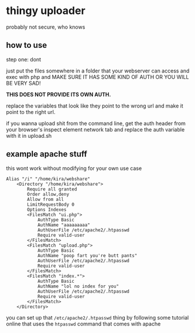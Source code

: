 # thingy uploader

probably not secure, who knows

## how to use

step one: dont

just put the files somewhere in a folder that your webserver can access and exec
with php and MAKE SURE IT HAS SOME KIND OF AUTH OR YOU WILL BE VERY SAD!

**THIS DOES NOT PROVIDE ITS OWN AUTH.**

replace the variables that look like they point to the wrong url and make it
point to the right url.

if you wanna upload shit from the command line, get the auth header from your
browser's inspect element network tab and replace the auth variable with it in
upload.sh

## example apache stuff

this wont work without modifying for your own use case

```
Alias "/i" "/home/kira/webshare"
	<Directory "/home/kira/webshare">
		Require all granted
		Order allow,deny
		Allow from all
		LimitRequestBody 0
		Options Indexes
		<FilesMatch "ui.php">
			AuthType Basic
			AuthName "aaaaaaaaa"
			AuthUserFile /etc/apache2/.htpasswd
			Require valid-user
		</FilesMatch>
		<FilesMatch "upload.php">
			AuthType Basic
			AuthName "poop fart you're butt pants"
			AuthUserFile /etc/apache2/.htpasswd
			Require valid-user
		</FilesMatch>
		<FilesMatch "index.*">
			AuthType Basic
			AuthName "lol no index for you"
			AuthUserFile /etc/apache2/.htpasswd
			Require valid-user
		</FilesMatch>
	</Directory>
```

you can set up that `/etc/apache2/.htpasswd` thing by following some tutorial
online that uses the `htpasswd` command that comes with apache
